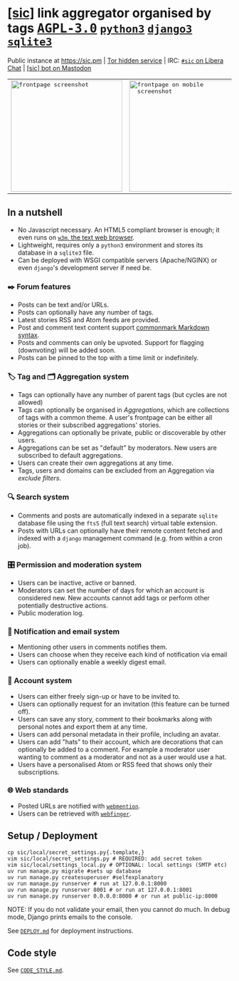 # [[sic]](https://sic.pm) link aggregator organised by tags [<kbd><b>AGPL-3.0</b></kbd>](https://github.com/epilys/sic/blob/main/LICENSE) [<kbd><b>`python3`</b></kbd>](https://www.python.org/) [<kbd><b>`django3`</b></kbd>](https://www.djangoproject.com/) [<kbd><b>`sqlite3`</b></kbd>](https://sqlite.org)

Public instance at https://sic.pm | [Tor hidden service](http://sicpm3hp7dtrwhmf4qlelycqlvie6flqa5qnjnt3snok5xydvxhs4xyd.onion/) | IRC: [`#sic` on Libera Chat](https://libera.chat/) | [[sic] bot on Mastodon](https://botsin.space/@sic)

<table align="center">
	<tbody>
		<tr>
			<td><kbd><img src="./screenshot-frontpage.png" alt="frontpage screenshot" title="frontpage screenshot" height="250"/></kbd></td>
			<td><kbd><img src="./screenshot-frontpage-mobile.png" alt="frontpage on mobile screenshot"  height="250"/></kbd></td>
		</tr>
	</tbody>
</table>

## In a nutshell

- No Javascript necessary. An HTML5 compliant browser is enough; it even runs on [`w3m`, the text web browser](http://w3m.sourceforge.net/).
- Lightweight, requires only a `python3` environment and stores its database in a `sqlite3` file.
- Can be deployed with WSGI compatible servers (Apache/NGINX) or even `django`'s development server if need be.

### ✒️ Forum features

- Posts can be text and/or URLs.
- Posts can optionally have any number of tags.
- Latest stories RSS and Atom feeds are provided.
- Post and comment text content support [commonmark Markdown syntax](https://commonmark.org/).
- Posts and comments can only be upvoted. Support for flagging (downvoting) will be added soon.
- Posts can be pinned to the top with a time limit or indefinitely.

### 🏷️ Tag and 🗂️ Aggregation system

- Tags can optionally have any number of parent tags (but cycles are not allowed)
- Tags can optionally be organised in _Aggregations_, which are collections of tags with a common theme. A user's frontpage can be either all stories or their subscribed aggregations' stories.
- Aggregations can optionally be private, public or discoverable by other users.
- Aggregations can be set as "default" by moderators. New users are subscribed to default aggregations.
- Users can create their own aggregations at any time.
- Tags, users and domains can be excluded from an Aggregation via _exclude filters_.

### 🔍 Search system

- Comments and posts are automatically indexed in a separate `sqlite` database file using the `fts5` (full text search) virtual table extension.
- Posts with URLs can optionally have their remote content fetched and indexed with a `django` management command (e.g. from within a cron job).

### 🎛️ Permission and moderation system

- Users can be inactive, active or banned.
- Moderators can set the number of days for which an account is considered new. New accounts cannot add tags or perform other potentially destructive actions.
- Public moderation log.

### 📨 Notification and email system

- Mentioning other users in comments notifies them.
- Users can choose when they receive each kind of notification via email
- Users can optionally enable a weekly digest email.

### 👥 Account system

- Users can either freely sign-up or have to be invited to.
- Users can optionally request for an invitation (this feature can be turned off).
- Users can save any story, comment to their bookmarks along with personal notes and export them at any time.
- Users can add personal metadata in their profile, including an avatar.
- Users can add "hats" to their account, which are decorations that can optionally be added to a comment. For example a moderator user wanting to comment as a moderator and not as a user would use a hat.
- Users have a personalised Atom or RSS feed that shows only their subscriptions.

### 🌐 Web standards

- Posted URLs are notified with [`webmention`](https://www.w3.org/TR/webmention/).
- Users can be retrieved with [`webfinger`](https://webfinger.net/).


## Setup / Deployment

```shell
cp sic/local/secret_settings.py{.template,}
vim sic/local/secret_settings.py # REQUIRED: add secret token
vim sic/local/settings_local.py # OPTIONAL: local settings (SMTP etc)
uv run manage.py migrate #sets up database
uv run manage.py createsuperuser #selfexplanatory
uv run manage.py runserver # run at 127.0.0.1:8000
uv run manage.py runserver 8001 # or run at 127.0.0.1:8001
uv run manage.py runserver 0.0.0.0:8000 # or run at public-ip:8000
```

NOTE: If you do not validate your email, then you cannot do much.
In debug mode, Django prints emails to the console.

See [`DEPLOY.md`](DEPLOY.md) for deployment instructions.

## Code style

See [`CODE_STYLE.md`](CODE_STYLE.md).
